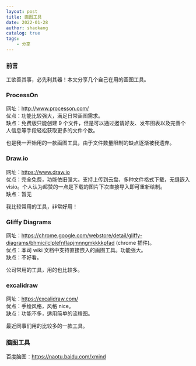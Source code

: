 ```yaml
---
layout: post
title: 画图工具
date: 2022-01-28
author: shaokang
catalog: true
tags:
    - 分享
---
```


### 前言

工欲善其事，必先利其器！本文分享几个自己在用的画图工具。

### ProcessOn

网址：http://www.processon.com/  
优点：功能比较强大，满足日常画图需求。  
缺点：免费版只能创建 9 个文件，但是可以通过邀请好友、发布图表以及完善个人信息等手段轻松获取更多的文件个数。

也是我一开始用的一款画图工具，由于文件数量限制的缺点逐渐被我遗弃。

### Draw.io

网址：https://www.draw.io  
优点：完全免费，功能依旧强大。支持上传到云盘、多种文件格式下载，无缝嵌入 visio。个人认为超赞的一点是下载的图片下次直接导入即可重新绘制。  
缺点：暂无

我比较常用的工具，非常好用！

### Gliffy Diagrams

网址：https://chrome.google.com/webstore/detail/gliffy-diagrams/bhmicilclplefnflapjmnngmkkkkpfad (chrome 插件)。  
优点：本司 wiki 文档中支持直接嵌入的画图工具。功能强大。  
缺点：不好看。

公司常用的工具，用的也比较多。

### excalidraw

网址：https://excalidraw.com/  
优点：手绘风格，风格 nice。  
缺点：功能不多，适用简单的流程图。

最近同事们用的比较多的一款工具。

### 脑图工具

百度脑图：https://naotu.baidu.com/xmind
